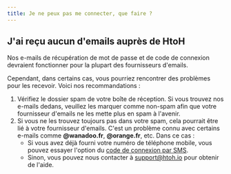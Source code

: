 ```yaml
---
title: Je ne peux pas me connecter, que faire ?
---
```


## J'ai reçu aucun d'emails auprès de HtoH

Nos e-mails de récupération de mot de passe et de code de connexion devraient fonctionner pour la plupart des fournisseurs d'emails.

Cependant, dans certains cas, vous pourriez rencontrer des problèmes pour les recevoir. Voici nos recommandations :

1. Vérifiez le dossier spam de votre boîte de réception. Si vous trouvez nos e-mails dedans, veuillez les marquer comme non-spam afin que votre fournisseur d'emails ne les mette plus en spam à l'avenir.
2. Si vous ne les trouvez toujours pas dans votre spam, cela pourrait être lié à votre fournisseur d'emails. C'est un problème connu avec certains e-mails comme **@wanadoo.fr**, **@orange.fr**, etc. Dans ce cas :
   - Si vous avez déjà fourni votre numéro de téléphone mobile, vous pouvez essayer l'option du [code de connexion par SMS](http://localhost:4321/fr/get-started/how-to-log-in#se-connecter-à-lapplication-avec-un-code-temporaire-via-sms).
   - Sinon, vous pouvez nous contacter à [support@htoh.io](mailto:support@htoh.io) pour obtenir de l'aide.